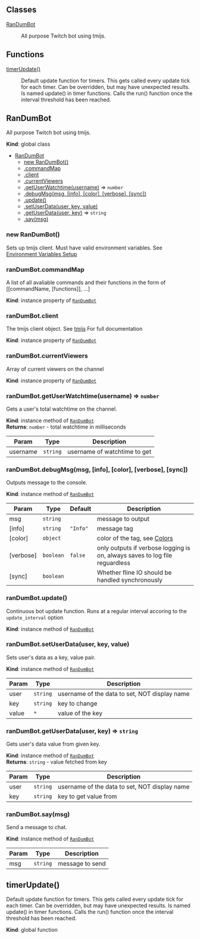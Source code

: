 ## Classes

<dl>
<dt><a href="#RanDumBot">RanDumBot</a></dt>
<dd><p>All purpose Twitch bot using tmijs.</p>
</dd>
</dl>

## Functions

<dl>
<dt><a href="#timerUpdate">timerUpdate()</a></dt>
<dd><p>Default update function for timers. This gets called every update tick for
each timer. Can be overridden, but may have unexpected results. Is named
update() in timer functions. Calls the run() function once the interval
threshold has been reached.</p>
</dd>
</dl>

<a name="RanDumBot"></a>

## RanDumBot
All purpose Twitch bot using tmijs.

**Kind**: global class  

* [RanDumBot](#RanDumBot)
    * [new RanDumBot()](#new_RanDumBot_new)
    * [.commandMap](#RanDumBot+commandMap)
    * [.client](#RanDumBot+client)
    * [.currentViewers](#RanDumBot+currentViewers)
    * [.getUserWatchtime(username)](#RanDumBot+getUserWatchtime) ⇒ <code>number</code>
    * [.debugMsg(msg, [info], [color], [verbose], [sync])](#RanDumBot+debugMsg)
    * [.update()](#RanDumBot+update)
    * [.setUserData(user, key, value)](#RanDumBot+setUserData)
    * [.getUserData(user, key)](#RanDumBot+getUserData) ⇒ <code>string</code>
    * [.say(msg)](#RanDumBot+say)

<a name="new_RanDumBot_new"></a>

### new RanDumBot()
Sets up tmijs client.
Must have valid environment variables.
See [Environment Variables Setup](https://github.com/RanDumSocks/RanDumBot/wiki#environment-variables)

<a name="RanDumBot+commandMap"></a>

### ranDumBot.commandMap
A list of all avaliable commands and their functions in the form of
  [[commandName, [functions]], ...]

**Kind**: instance property of [<code>RanDumBot</code>](#RanDumBot)  
<a name="RanDumBot+client"></a>

### ranDumBot.client
The tmijs client object. See
[tmijs](https://github.com/tmijs/docs/tree/gh-pages/_posts/v1.4.2)
For full documentation

**Kind**: instance property of [<code>RanDumBot</code>](#RanDumBot)  
<a name="RanDumBot+currentViewers"></a>

### ranDumBot.currentViewers
Array of current viewers on the channel

**Kind**: instance property of [<code>RanDumBot</code>](#RanDumBot)  
<a name="RanDumBot+getUserWatchtime"></a>

### ranDumBot.getUserWatchtime(username) ⇒ <code>number</code>
Gets a user's total watchtime on the channel.

**Kind**: instance method of [<code>RanDumBot</code>](#RanDumBot)  
**Returns**: <code>number</code> - total watchtime in milliseconds  

| Param | Type | Description |
| --- | --- | --- |
| username | <code>string</code> | username of watchtime to get |

<a name="RanDumBot+debugMsg"></a>

### ranDumBot.debugMsg(msg, [info], [color], [verbose], [sync])
Outputs message to the console.

**Kind**: instance method of [<code>RanDumBot</code>](#RanDumBot)  

| Param | Type | Default | Description |
| --- | --- | --- | --- |
| msg | <code>string</code> |  | message to output |
| [info] | <code>string</code> | <code>&quot;Info&quot;</code> | message tag |
| [color] | <code>object</code> |  | color of the tag, see   [Colors](https://www.npmjs.com/package/colors) |
| [verbose] | <code>boolean</code> | <code>false</code> | only outputs if verbose logging is on,   always saves to log file reguardless |
| [sync] | <code>boolean</code> |  | Whether fline IO should be handled synchronously |

<a name="RanDumBot+update"></a>

### ranDumBot.update()
Continuous bot update function. Runs at a regular interval accoring to the
`update_interval` option

**Kind**: instance method of [<code>RanDumBot</code>](#RanDumBot)  
<a name="RanDumBot+setUserData"></a>

### ranDumBot.setUserData(user, key, value)
Sets user's data as a key, value pair.

**Kind**: instance method of [<code>RanDumBot</code>](#RanDumBot)  

| Param | Type | Description |
| --- | --- | --- |
| user | <code>string</code> | username of the data to set, NOT display name |
| key | <code>string</code> | key to change |
| value | <code>\*</code> | value of the key |

<a name="RanDumBot+getUserData"></a>

### ranDumBot.getUserData(user, key) ⇒ <code>string</code>
Gets user's data value from given key.

**Kind**: instance method of [<code>RanDumBot</code>](#RanDumBot)  
**Returns**: <code>string</code> - value fetched from key  

| Param | Type | Description |
| --- | --- | --- |
| user | <code>string</code> | username of the data to set, NOT display name |
| key | <code>string</code> | key to get value from |

<a name="RanDumBot+say"></a>

### ranDumBot.say(msg)
Send a message to chat.

**Kind**: instance method of [<code>RanDumBot</code>](#RanDumBot)  

| Param | Type | Description |
| --- | --- | --- |
| msg | <code>string</code> | message to send |

<a name="timerUpdate"></a>

## timerUpdate()
Default update function for timers. This gets called every update tick for
each timer. Can be overridden, but may have unexpected results. Is named
update() in timer functions. Calls the run() function once the interval
threshold has been reached.

**Kind**: global function  

